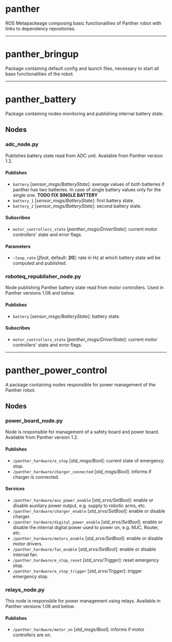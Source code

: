 
# panther

ROS Metapackeage composing basic functionalities of Panther robot with links to dependency repositories.

---

# panther_bringup

Package containing default config and launch files, necessary to  start all base functionalities of the robot.

---

# panther_battery

Package containing nodes monitoring and publishing internal battery state.

## Nodes

### adc_node.py

  Publishes battery state read from ADC unit. Available from Panther version 1.2.

#### Publishes

- `battery` [*sensor_msgs/BatteryState*]: average values of both batteries if panther has two batteries. In case of single battery values only for the single one. **TODO FIX SINGLE BATTERY**
- `battery_1` [*sensor_msgs/BatteryState*]: first battery state.
- `battery_2` [*sensor_msgs/BatteryState*]: second battery state.

#### Subscribes

- `motor_controllers_state` [*panther_msgs/DriverState*]: current motor controllers' state and error flags.

#### Parameters

- `~loop_rate` [*float*, default: **20**]: rate in Hz at which battery state will be computed and published.

### roboteq_republisher_node.py

Node publishing Panther battery state read from motor controllers. Used in Panther versions 1.06 and below.

#### Publishes

- `battery` [*sensor_msgs/BatteryState*]: battery state.

#### Subscribes

- `motor_controllers_state` [*panther_msgs/DriverState*]: current motor controllers' state and error flags.

---

# panther_power_control

A package containing nodes responsible for power management of the Panther robot.

## Nodes

### power_board_node.py

Node is responsible for management of a safety board and power board. Available from Panther version 1.2.

#### Publishes

- `/panther_hardware/e_stop` [*std_msgs/Bool*]: current state of emergency stop.
- `/panther_hardware/charger_connected` [*std_msgs/Bool*]: informs if charger is connected.

#### Services

- `/panther_hardware/aux_power_enable` [*std_srvs/SetBool*]: enable or disable auxiliary power output, e.g. supply to robotic arms, etc.
- `/panther_hardware/charger_enable` [*std_srvs/SetBool*]: enable or disable charger.
- `/panther_hardware/digital_power_enable` [*std_srvs/SetBool*]: enable or disable the internal digital power used to power on, e.g. NUC, Router, etc.
- `/panther_hardware/motors_enable` [*std_srvs/SetBool*]: enable or disable motor drivers.
- `/panther_hardware/fan_enable` [*std_srvs/SetBool*]: enable or disable internal fan.
- `/panther_hardware/e_stop_reset` [*std_srvs/Trigger*]: reset emergency stop.
- `/panther_hardware/e_stop_trigger` [*std_srvs/Trigger*]: trigger emergency stop.

### relays_node.py

This node is responsible for power management using relays. Available in Panther versions 1.06 and below.

#### Publishes

- `/panther_hardware/motor_on` [*std_msgs/Bool*]: informs if motor controllers are on.
